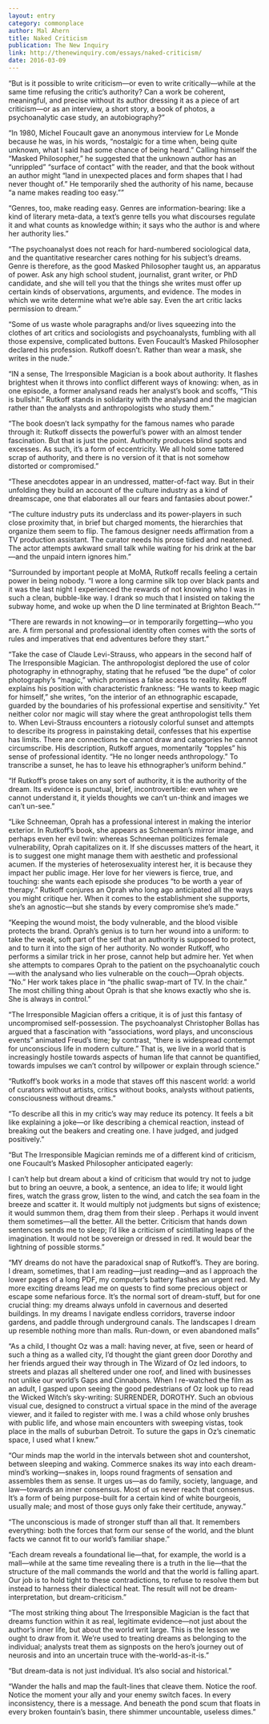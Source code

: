 ```yaml
---
layout: entry
category: commonplace
author: Mal Ahern
title: Naked Criticism
publication: The New Inquiry
link: http://thenewinquiry.com/essays/naked-criticism/
date: 2016-03-09
---
```


“But is it possible to write criticism—or even to write critically—while at the same time refusing the critic’s authority? Can a work be coherent, meaningful, and precise without its author dressing it as a piece of art criticism—or as an interview, a short story, a book of photos, a psychoanalytic case study, an autobiography?”

“In 1980, Michel Foucault gave an anonymous interview for Le Monde because he was, in his words, “nostalgic for a time when, being quite unknown, what I said had some chance of being heard.” Calling himself the “Masked Philosopher,” he suggested that the unknown author has an “unrippled” “surface of contact” with the reader, and that the book without an author might “land in unexpected places and form shapes that I had never thought of.” He temporarily shed the authority of his name, because “a name makes reading too easy.””

“Genres, too, make reading easy. Genres are information-bearing: like a kind of literary meta-data, a text’s genre tells you what discourses regulate it and what counts as knowledge within; it says who the author is and where her authority lies.”

“The psychoanalyst does not reach for hard-numbered sociological data, and the quantitative researcher cares nothing for his subject’s dreams. Genre is therefore, as the good Masked Philosopher taught us, an apparatus of power. Ask any high school student, journalist, grant writer, or PhD candidate, and she will tell you that the things she writes must offer up certain kinds of observations, arguments, and evidence. The modes in which we write determine what we’re able say. Even the art critic lacks permission to dream.”

“Some of us waste whole paragraphs and/or lives squeezing into the clothes of art critics and sociologists and psychoanalysts, fumbling with all those expensive, complicated buttons. Even Foucault’s Masked Philosopher declared his profession. Rutkoff doesn’t. Rather than wear a mask, she writes in the nude.”

“IN a sense, The Irresponsible Magician is a book about authority. It flashes brightest when it throws into conflict different ways of knowing: when, as in one episode, a former analysand reads her analyst’s book and scoffs, “This is bullshit.” Rutkoff stands in solidarity with the analysand and the magician rather than the analysts and anthropologists who study them.”

“The book doesn’t lack sympathy for the famous names who parade through it: Rutkoff dissects the powerful’s power with an almost tender fascination. But that is just the point. Authority produces blind spots and excesses. As such, it’s a form of eccentricity. We all hold some tattered scrap of authority, and there is no version of it that is not somehow distorted or compromised.”

“These anecdotes appear in an undressed, matter-of-fact way. But in their unfolding they build an account of the culture industry as a kind of dreamscape, one that elaborates all our fears and fantasies about power.”

“The culture industry puts its underclass and its power-players in such close proximity that, in brief but charged moments, the hierarchies that organize them seem to flip. The famous designer needs affirmation from a TV production assistant. The curator needs his prose tidied and neatened. The actor attempts awkward small talk while waiting for his drink at the bar—and the unpaid intern ignores him.”

“Surrounded by important people at MoMA, Rutkoff recalls feeling a certain power in being nobody. “I wore a long carmine silk top over black pants and it was the last night I experienced the rewards of not knowing who I was in such a clean, bubble-like way. I drank so much that I insisted on taking the subway home, and woke up when the D line terminated at Brighton Beach.””

“There are rewards in not knowing—or in temporarily forgetting—who you are. A firm personal and professional identity often comes with the sorts of rules and imperatives that end adventures before they start.”

“Take the case of Claude Levi-Strauss, who appears in the second half of The Irresponsible Magician. The anthropologist deplored the use of color photography in ethnography, stating that he refused “be the dupe” of color photography’s “magic,” which promises a false access to reality. Rutkoff explains his position with characteristic frankness: “He wants to keep magic for himself,” she writes, “on the interior of an ethnographic escapade, guarded by the boundaries of his professional expertise and sensitivity.” Yet neither color nor magic will stay where the great anthropologist tells them to. When Levi-Strauss encounters a riotously colorful sunset and attempts to describe its progress in painstaking detail, confesses that his expertise has limits. There are connections he cannot draw and categories he cannot circumscribe. His description, Rutkoff argues, momentarily “topples” his sense of professional identity. “He no longer needs anthropology.” To transcribe a sunset, he has to leave his ethnographer’s uniform behind.”

“If Rutkoff’s prose takes on any sort of authority, it is the authority of the dream. Its evidence is punctual, brief, incontrovertible: even when we cannot understand it, it yields thoughts we can’t un-think and images we can’t un-see.”

“Like Schneeman, Oprah has a professional interest in making the interior exterior. In Rutkoff’s book, she appears as Schneeman’s mirror image, and perhaps even her evil twin: whereas Schneeman politicizes female vulnerability, Oprah capitalizes on it. If she discusses matters of the heart, it is to suggest one might manage them with aesthetic and professional acumen. If the mysteries of heterosexuality interest her, it is because they impact her public image. Her love for her viewers is fierce, true, and touching: she wants each episode she produces “to be worth a year of therapy.” Rutkoff conjures an Oprah who long ago anticipated all the ways you might critique her. When it comes to the establishment she supports, she’s an agnostic—but she stands by every compromise she’s made.”

“Keeping the wound moist, the body vulnerable, and the blood visible protects the brand. Oprah’s genius is to turn her wound into a uniform: to take the weak, soft part of the self that an authority is supposed to protect, and to turn it into the sign of her authority. No wonder Rutkoff, who performs a similar trick in her prose, cannot help but admire her. Yet when she attempts to compares Oprah to the patient on the psychoanalytic couch—with the analysand who lies vulnerable on the couch—Oprah objects. “No.” Her work takes place in “the phallic swap-mart of TV. In the chair.” The most chilling thing about Oprah is that she knows exactly who she is. She is always in control.”

“The Irresponsible Magician offers a critique, it is of just this fantasy of uncompromised self-possession. The psychoanalyst Christopher Bollas has argued that a fascination with “associations, word plays, and unconscious events” animated Freud’s time; by contrast, “there is widespread contempt for unconscious life in modern culture.” That is, we live in a world that is increasingly hostile towards aspects of human life that cannot be quantified, towards impulses we can’t control by willpower or explain through science.”

“Rutkoff’s book works in a mode that staves off this nascent world: a world of curators without artists, critics without books, analysts without patients, consciousness without dreams.”

“To describe all this in my critic’s way may reduce its potency. It feels a bit like explaining a joke—or like describing a chemical reaction, instead of breaking out the beakers and creating one. I have judged, and judged positively.”

“But The Irresponsible Magician reminds me of a different kind of criticism, one Foucault’s Masked Philosopher anticipated eagerly:

I can’t help but dream about a kind of criticism that would try not to judge but to bring an oeuvre, a book, a sentence, an idea to life; it would light fires, watch the grass grow, listen to the wind, and catch the sea foam in the breeze and scatter it. It would multiply not judgments but signs of existence; it would summon them, drag them from their sleep . Perhaps it would invent them sometimes—all the better. All the better. Criticism that hands down sentences sends me to sleep; I’d like a criticism of scintillating leaps of the imagination. It would not be sovereign or dressed in red. It would bear the lightning of possible storms.”

“MY dreams do not have the paradoxical snap of Rutkoff’s. They are boring. I dream, sometimes, that I am reading—just reading—and as I approach the lower pages of a long PDF, my computer’s battery flashes an urgent red. My more exciting dreams lead me on quests to find some precious object or escape some nefarious force. It’s the normal sort of dream-stuff, but for one crucial thing: my dreams always unfold in cavernous and deserted buildings. In my dreams I navigate endless corridors, traverse indoor gardens, and paddle through underground canals. The landscapes I dream up resemble nothing more than malls. Run-down, or even abandoned malls”

“As a child, I thought Oz was a mall: having never, at five, seen or heard of such a thing as a walled city, I’d thought the giant green door Dorothy and her friends argued their way through in The Wizard of Oz led indoors, to streets and plazas all sheltered under one roof, and lined with businesses not unlike our world’s Gaps and Cinnabons. When I re-watched the film as an adult, I gasped upon seeing the good pedestrians of Oz look up to read the Wicked Witch’s sky-writing: SURRENDER, DOROTHY. Such an obvious visual cue, designed to construct a virtual space in the mind of the average viewer, and it failed to register with me. I was a child whose only brushes with public life, and whose main encounters with sweeping vistas, took place in the malls of suburban Detroit. To suture the gaps in Oz’s cinematic space, I used what I knew.”

“Our minds map the world in the intervals between shot and countershot, between sleeping and waking. Commerce snakes its way into each dream-mind’s working—snakes in, loops round fragments of sensation and assembles them as sense. It urges us—as do family, society, language, and law—towards an inner consensus. Most of us never reach that consensus. It’s a form of being purpose-built for a certain kind of white bourgeois, usually male; and most of those guys only fake their certitude, anyway.”

“The unconscious is made of stronger stuff than all that. It remembers everything: both the forces that form our sense of the world, and the blunt facts we cannot fit to our world’s familiar shape.”

“Each dream reveals a foundational lie—that, for example, the world is a mall—while at the same time revealing there is a truth in the lie—that the structure of the mall commands the world and that the world is falling apart. Our job is to hold tight to these contradictions, to refuse to resolve them but instead to harness their dialectical heat. The result will not be dream-interpretation, but dream-criticism.”

“The most striking thing about The Irresponsible Magician is the fact that dreams function within it as real, legitimate evidence—not just about the author’s inner life, but about the world writ large. This is the lesson we ought to draw from it. We’re used to treating dreams as belonging to the individual; analysts treat them as signposts on the hero’s journey out of neurosis and into an uncertain truce with the-world-as-it-is.”

“But dream-data is not just individual. It’s also social and historical.”

“Wander the halls and map the fault-lines that cleave them. Notice the roof. Notice the moment your ally and your enemy switch faces. In every inconsistency, there is a message. And beneath the pond scum that floats in every broken fountain’s basin, there shimmer uncountable, useless dimes.”
